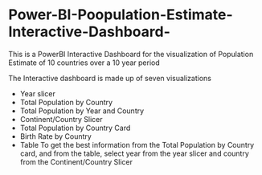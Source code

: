 # Power-BI-Poopulation-Estimate-Interactive-Dashboard-
This is a PowerBI Interactive Dashboard for the visualization of Population Estimate of 10 countries over a 10 year period

The Interactive dashboard is made up of seven visualizations
* Year slicer
* Total Population by Country
* Total Population by Year and Country
* Continent/Country Slicer
* Total Population by Country Card
* Birth Rate by Country
* Table
To get the best information from the Total Population by Country card, and from the table, select year from the year slicer and country from the Continent/Country Slicer
